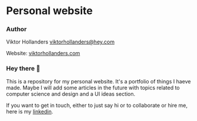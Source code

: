 # Personal website

### Author

Viktor Hollanders <viktorhollanders@hey.com>

Website: [viktorhollanders.com](https://viktorhollanders.com)

### Hey there 👋

This is a repository for my personal website. It's a portfolio of things I haeve made. Maybe I will add some articles in the future with topics related to computer science and design and a UI ideas section.

If you want to get in touch, either to just say hi or to collaborate or hire me, here is my [linkedin](https://www.linkedin.com/in/viktor-hollanders-1148532b1).
